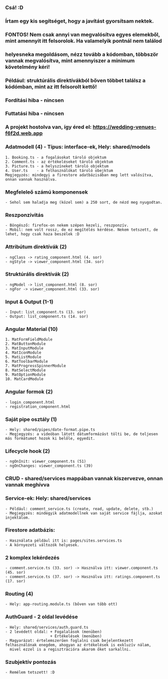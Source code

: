 ### Csá! :D
### Írtam egy kis segítséget, hogy a javítást gyorsítsam nektek.
### FONTOS! Nem csak annyi van megvalósítva egyes elemekből, mint amennyit itt felsorolok. Ha valamelyik pontnál nem találod
### helyesneka megoldásom, nézz tovább a kódomban, többször vannak megvalósítva, mint amennyiszer a minimum követelmény kéri!
### Például: struktúrális direktívákból bőven többet találsz a kódómban, mint az itt felsorolt kettő!


### Fordítási hiba - nincsen
### Futtatási hiba - nincsen
### A projekt hostolva van, így éred el: https://wedding-venues-f6f2d.web.app

### Adatmodell (4) - Típus: interface-ek, Hely: shared/models
    1. Booking.ts - a fogalásokat tároló objektum
    2. Comment.ts - az értékeléseket tároló objektum
    3. Picture.ts - a helyszíneket tároló objektum
    4. User.ts    - a felhasználókat tároló obejktum
    Megjegyzés: mindegyi a firestore adatbázisában meg lett valósítva, onnan vannak használva.

### Megfeleleő számú komponensek
    - Sehol sem haladja meg (közel sem) a 250 sort, de nézd meg nyugodtan.

### Reszponzivitás
    - Böngésző: firefox-on nekem szépen kezeli, reszponzív.
    - Mobil: nem volt rossz, de ez megítélés kérdése. Nekem tetszett, de lehet, hogy csak haza beszélek :D

### Attribútum direktívák (2)
    - ngClass -> rating_component.html (4. sor)
    - ngStyle -> viewer_component.html (34. sor)

### Struktúrális direktívák (2)
    - ngModel -> list_component.html (8. sor)
    - ngFor -> viewer_component.html (33. sor)

### Input & Output (1-1)
    - Input: list_component.ts (13. sor)
    - Output: list_component.ts (14. sor)

### Angular Material (10)
    1. MatFormFieldModule
    2. MatButtonModule
    3. MatInputModule
    4. MatIconModule
    5. MatListModule
    6. MatToolbarModule
    7. MatProgressSpinnerModule
    8. MatSelectModule
    9. MatOptionModule
    10. MatCardModule

### Angular formok (2)
    - login_component.html
    - registration_component.html

### Saját pipe osztály (1)
    - Hely: shared/pipes/date-format.pipe.ts
    - Megjegyzés: a videóban látott dátumformázást tölti be, de teljesen más formátumot hozok ki belőle, egyedit.

### Lifecycle hook (2)
    - ngOnInit: viewer_component.ts (51)
    - ngOnChanges: viewer_component.ts (39)

### CRUD - shared/services mappában vannak kiszervezve, onnan vannak meghívva

### Service-ek: Hely: shared/services
    - Például: comment_service.ts (create, read, update, delete, stb.)
    - Megjegyzés: mindegyik adatmodellnek van saját service fájlja, azokat injektálom.

### Firestore adatbázis:
    - Használata például itt is: pages/sites.services.ts
    - A környezeti változók helyesek.

### 2 komplex lekérdezés
    - comment.service.ts (33. sor) -> Használva itt: viewer.component.ts (45. sor)
    - comment.service.ts (37. sor) -> Használva itt: ratings.component.ts (17. sor)

### Routing (4)
    - Hely: app-routing.module.ts (bőven van több ott)

### AuthGuard - 2 oldal levédése
    - Hely: shared/services/auth.guard.ts
    - 2 levédett oldal: + Fogalalások (menüben)
                        + Értékelések (menüben)
    - Magyarázat: értelemszerűen foglalni csak bejelentkezett felhasználónak enegdem, ahogyan az értékelések is exkluzív nálam,
      mivel ezzel is a regisztrációra akarom őket sarkallni.

### Szubjektív pontozás
    - Remélem tetszett! :D